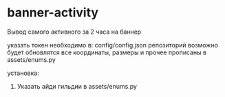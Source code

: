 # banner-activity
Вывод самого активного за 2 часа на баннер

указать токен необходимо в: config/config.json
репозиторий возможно будет обновлятся
все координаты, размеры и прочее прописаны в assets/enums.py

установка:
1. Указать айди гильдии в assets/enums.py
